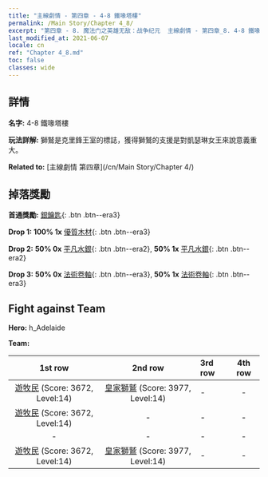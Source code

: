 ```yaml
---
title: "主線劇情 - 第四章 - 4-8 鐵喙塔樓"
permalink: /Main Story/Chapter 4_8/
excerpt: "第四章 - 8. 魔法门之英雄无敌：战争纪元  主線劇情 - 第四章_8. 4-8 鐵喙塔樓"
last_modified_at: 2021-06-07
locale: cn
ref: "Chapter 4_8.md"
toc: false
classes: wide
---
```


## 詳情

 **名字:** 4-8 鐵喙塔樓

 **玩法詳解:** 獅鷲是克里鋒王室的標誌，獲得獅鷲的支援是對凱瑟琳女王來說意義重大。

 **Related to:** [主線劇情 第四章](/cn/Main Story/Chapter 4/)

## 掉落獎勵

 **首通獎勵:** [銀鑰匙](/cn/Items/con_693/){: .btn .btn--era3}

 **Drop 1:** **100% 1x** [優質木材](/cn/Items/mat_13/){: .btn .btn--era3}

 **Drop 2:** **50% 0x** [平凡水銀](/cn/Items/mat_8/){: .btn .btn--era2}, **50% 1x** [平凡水銀](/cn/Items/mat_8/){: .btn .btn--era2}

 **Drop 3:** **50% 0x** [法術卷軸](/cn/Items/con_694/){: .btn .btn--era3}, **50% 1x** [法術卷軸](/cn/Items/con_694/){: .btn .btn--era3}


## Fight against Team
 **Hero:** h_Adelaide

 **Team:**


  | 1st row | 2nd row | 3rd row | 4th row |
  |:----:|:----:|:----|:----:|
  | [遊牧民](/cn/units/Nomad/) (Score: 3672, Level:14)  | [皇家獅鷲](/cn/units/Griffin/) (Score: 3977, Level:14)  | - | - |
  | [遊牧民](/cn/units/Nomad/) (Score: 3672, Level:14)  | - | - | - |
  | - | - | - | - |
  | [遊牧民](/cn/units/Nomad/) (Score: 3672, Level:14)  | [皇家獅鷲](/cn/units/Griffin/) (Score: 3977, Level:14)  | - | - |


